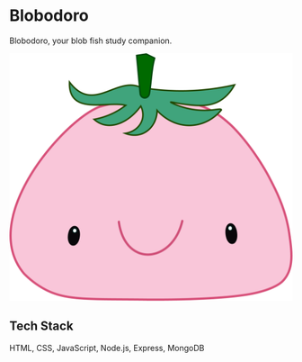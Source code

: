 # Blobodoro
Blobodoro, your blob fish study companion.

![alt text](./img/Blobodoro-Logo-V7.png)

## Tech Stack
HTML, CSS, JavaScript, Node.js, Express, MongoDB